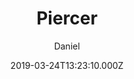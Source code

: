 ---
title: Piercer
github: https://github.com/danielkvist/hugo-piercer-theme
demo: https://piercer.netlify.com/
author: Daniel
ssg:
  - Hugo
cms:
  - Markdown
date: 2019-03-24T13:23:10.000Z
description: >-
  Piercer is a very customizable, fast and simple Hugo theme designed under the
  mobile-first philosophy.
draft: true
publish_date: '2019-03-24T13:23:10Z'
update_date: '2021-07-28T10:46:11Z'
github_star: 27
github_fork: 19
---